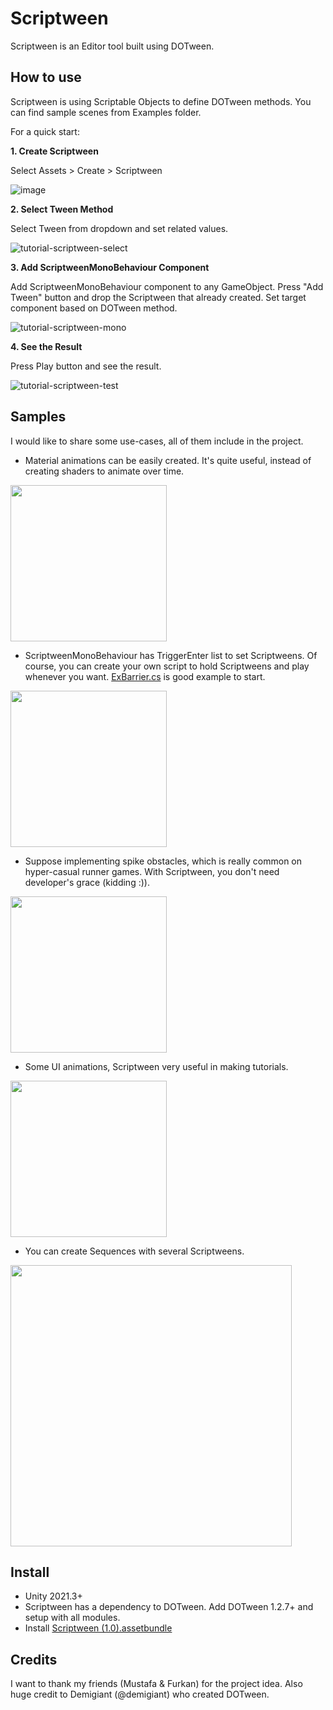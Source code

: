 # Scriptween
Scriptween is an Editor tool built using DOTween.

## How to use
Scriptween is using Scriptable Objects to define DOTween methods. You can find sample scenes from Examples folder.

For a quick start:

**1. Create Scriptween**

Select Assets > Create > Scriptween

![image](https://user-images.githubusercontent.com/10315533/223221702-aa44df6b-6d50-48eb-af33-29e79d807a50.png)

**2. Select Tween Method**

Select Tween from dropdown and set related values.

![tutorial-scriptween-select](https://user-images.githubusercontent.com/10315533/223225097-3c1bba71-02b0-421c-bdf2-2e0f04276b9d.gif)

**3. Add ScriptweenMonoBehaviour Component**

Add ScriptweenMonoBehaviour component to any GameObject. Press "Add Tween" button and drop the Scriptween that already created. Set target component based on DOTween method.

![tutorial-scriptween-mono](https://user-images.githubusercontent.com/10315533/223226024-d540b89b-2252-4b0a-867f-8ae580985910.gif)

**4. See the Result**

Press Play button and see the result.

![tutorial-scriptween-test](https://user-images.githubusercontent.com/10315533/223227207-ae7069bd-4745-4bfc-9237-bf523049bb03.gif)

## Samples

I would like to share some use-cases, all of them include in the project.

* Material animations can be easily created. It's quite useful, instead of creating shaders to animate over time.
<img src="https://user-images.githubusercontent.com/10315533/223252816-05efcfea-2787-4d89-a58f-676b5208f920.gif" height=250>

* ScriptweenMonoBehaviour has TriggerEnter list to set Scriptweens. Of course, you can create your own script to hold Scriptweens and play whenever you want. [ExBarrier.cs](Examples/3D/Scripts/ExBarrier.cs) is good example to start.
<img src="https://user-images.githubusercontent.com/10315533/223253120-a621587f-d338-4fe2-b350-5d282fc9cec4.gif" height=250>

* Suppose implementing spike obstacles, which is really common on hyper-casual runner games. With Scriptween, you don't need developer's grace (kidding :)).
<img src="https://user-images.githubusercontent.com/10315533/223253730-f644400b-8824-4f41-8f0c-cc28b9480ba1.gif" height=250>

* Some UI animations, Scriptween very useful in making tutorials.
<img src="https://user-images.githubusercontent.com/10315533/223253856-f146bd8c-4159-409a-b671-54fafe0d2c9e.gif" height=250>

* You can create Sequences with several Scriptweens.
<img src="https://user-images.githubusercontent.com/10315533/223253180-dbe93447-c017-48db-9010-dacf4b4a2c61.gif" width=450>

## Install

* Unity 2021.3+
* Scriptween has a dependency to DOTween. Add DOTween 1.2.7+ and setup with all modules.
* Install [Scriptween (1.0).assetbundle](https://drive.google.com/uc?export=download&id=1FZ4Qy11GSlt1_RnsWDYj1NIp8rYhWeYk)

## Credits

I want to thank my friends (Mustafa & Furkan) for the project idea.
Also huge credit to Demigiant (@demigiant) who created DOTween.
